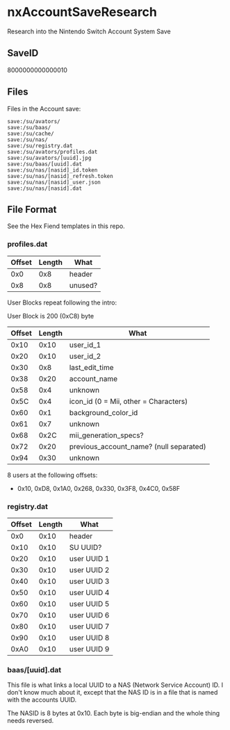 # nxAccountSaveResearch
Research into the Nintendo Switch Account System Save

## SaveID
8000000000000010

## Files
Files in the Account save:
```
save:/su/avators/
save:/su/baas/
save:/su/cache/
save:/su/nas/
save:/su/registry.dat
save:/su/avators/profiles.dat
save:/su/avators/[uuid].jpg
save:/su/baas/[uuid].dat
save:/su/nas/[nasid]_id.token
save:/su/nas/[nasid]_refresh.token
save:/su/nas/[nasid]_user.json
save:/su/nas/[nasid].dat
```

## File Format

See the Hex Fiend templates in this repo.

### profiles.dat

Offset | Length | What
-----  | -----  | -----
0x0  | 0x8  | header
0x8  | 0x8  | unused?

User Blocks repeat following the intro:

User Block is 200 (0xC8) byte

Offset | Length | What
----- | ------ | -----
0x10 | 0x10 | user_id_1
0x20 | 0x10 | user_id_2
0x30 | 0x8  | last_edit_time
0x38 | 0x20 | account_name
0x58 | 0x4  | unknown
0x5C | 0x4  | icon_id (0 = Mii, other = Characters)
0x60 | 0x1  | background_color_id
0x61 | 0x7  | unknown
0x68 | 0x2C | mii_generation_specs?
0x72 | 0x20 | previous_account_name? (null separated)
0x94 | 0x30 | unknown

8 users at the following offsets:
- 0x10, 0xD8, 0x1A0, 0x268,
  0x330, 0x3F8, 0x4C0, 0x58F

### registry.dat

Offset | Length | What
-----  | -----  | -----
0x0  | 0x10  | header
0x10  | 0x10  | SU UUID?
0x20  | 0x10  | user UUID 1
0x30  | 0x10  | user UUID 2
0x40  | 0x10  | user UUID 3
0x50  | 0x10  | user UUID 4
0x60  | 0x10  | user UUID 5
0x70  | 0x10  | user UUID 6
0x80  | 0x10  | user UUID 7
0x90  | 0x10  | user UUID 8
0xA0  | 0x10  | user UUID 9

### baas/[uuid].dat
This file is what links a local UUID to a NAS (Network Service Account) ID.
I don't know much about it, except that the NAS ID is in a file that is named with the accounts UUID.

The NASID is 8 bytes at 0x10.  Each byte is big-endian and the whole thing needs reversed.

